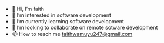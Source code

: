 - 👋 Hi, I’m faith
- 👀 I’m interested in software development
- 🌱 I’m currently learning software development
- 💞️ I’m looking to collaborate on remote sotware development
- 📫 How to reach me faithwamuyu247@gmail.com

<!---
wamuyu247/wamuyu247 is a ✨ special ✨ repository because its `README.md` (this file) appears on your GitHub profile.
You can click the Preview link to take a look at your changes.
--->
